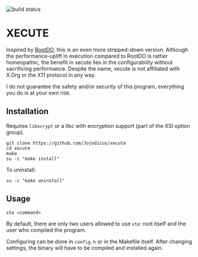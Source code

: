 ![build status](https://github.com/jojodicus/xecute/actions/workflows/build.yml/badge.svg)

# XECUTE

Inspired by [RootDO](https://codeberg.org/sw1tchbl4d3/rdo), this is an even more stripped-down version. Although the performance-uplift in execution compared to RootDO is rather homeopathic, the benefit in xecute lies in the configurability without sacrificing performance. Despite the name, xecute is not affiliated with X.Org or the X11 protocol in any way.

I do not guarantee the safety and/or security of this program, everything you do is at your own risk.

## Installation

Requires `libxcrypt` or a libc with encryption support (part of the XSI option group).

```
git clone https://github.com/Jojodicus/xecute
cd xecute
make
su -c "make install"
```

To uninstall:

```
su -c "make uninstall"
```

## Usage

```
xte <command>
```

By default, there are only two users allowed to use `xte`: root itself and the user who compiled the program.

Configuring can be done in `config.h` or in the Makefile itself. After changing settings, the binary will have to be compiled and installed again.

